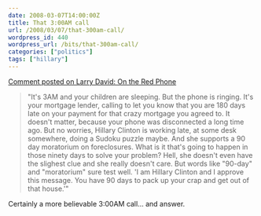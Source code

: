 ```yaml
---
date: 2008-03-07T14:00:00Z
title: That 3:00AM call
url: /2008/03/07/that-300am-call/
wordpress_id: 440
wordpress_url: /bits/that-300am-call/
categories: ["politics"]
tags: ["hillary"]
---
```


<a href="http://www.huffingtonpost.com/larry-david/on-the-red-phone_b_90338.html">Comment posted on Larry David: On the Red Phone</a>

> "It's 3AM and your children are sleeping. But the phone is ringing. It's your mortgage lender, calling to let you know that you are 180 days late on your payment for that crazy mortgage you agreed to. It doesn't matter, because your phone was disconnected a long time ago. But no worries, Hillary Clinton is working late, at some desk somewhere, doing a Sudoku puzzle maybe. And she supports a 90 day moratorium on foreclosures. What is it that's going to happen in those ninety days to solve your problem? Hell, she doesn't even have the slighest clue and she really doesn't care. But words like "90-day" and "moratorium" sure test well. 'I am Hillary Clinton and I approve this message. You have 90 days to pack up your crap and get out of that house.'"

Certainly a more believable 3:00AM call... and answer.
